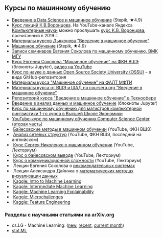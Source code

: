 ## Курсы по машинному обучению
- [Введение в Data Science и машинное обучение](https://stepik.org/course/4852) (Stepik, ★4.9)
- [Курс лекций К.В.Воронцова](http://machinelearning.ru/wiki/index.php?title=%D0%9C%D0%B0%D1%88%D0%B8%D0%BD%D0%BD%D0%BE%D0%B5_%D0%BE%D0%B1%D1%83%D1%87%D0%B5%D0%BD%D0%B8%D0%B5_%28%D0%BA%D1%83%D1%80%D1%81_%D0%BB%D0%B5%D0%BA%D1%86%D0%B8%D0%B9%2C_%D0%9A.%D0%92.%D0%92%D0%BE%D1%80%D0%BE%D0%BD%D1%86%D0%BE%D0%B2%29). На YouTube-канале Яндекса [Компьютерные науки](https://www.youtube.com/channel/UCKFojzto0n4Ab3CRQRZ2zYA/playlists) можно прослушать [курс К.В. Воронцова](https://www.youtube.com/watch?v=SZkrxWhI5qM&list=PLJOzdkh8T5krxc4HsHbB8g8f0hu7973fK), прочитанный в 2019 г. 
- [Материалы курсов Дьяконова "Введение в машинное обучение"](https://github.com/Dyakonov/IML)
- [Машинное обучение](https://stepik.org/course/8057/) (Stepik, ★4.9)
- [Записи семинаров Евгения Соколова по машинному обучению, ВМК МГУ](https://github.com/esokolov/ml-course-msu)
- [Курс Евгения Соколова "Машинное обучение" на ФКН ВШЭ](https://github.com/esokolov/ml-course-hse) (блокноты Jupyter), [видео на YouTube](https://www.youtube.com/watch?v=OBG6EUSRC9g&list=PLEqoHzpnmTfDwuwrFHWVHdr1-qJsfqCUX)
- [Курс по науке о данных Open Source Society University (OSSU)](https://github.com/ossu/data-science) – в виде GitHub-репозитория
- [Материалы курса "Машинное обучение" на ФАЛТ МФТИ](https://github.com/ml-dafe/ml_mipt_dafe_major)
- [Материалы курса от ВШЭ и ШАД на coursera.org "Введение в машинное обучение"](https://github.com/tyz910/hse-shad-ml)
- [Репозиторий курса "Введение в машинное обучение" в Техносфере](https://github.com/shestakoff/sphere-ml-intro)
- [Введение в анализ данных и машинное обучение](https://github.com/agzamovr/ml-course-uz) (блокноты Jupyter)
- [Курс по машинному обучению для магистров компьютерной лингвистики 1-го курса в Высшей Школе Экономики](https://github.com/mannefedov/hse_ml_m1)
- [YouTube-курс по машинному обучению Computer Science Center](https://www.youtube.com/watch?v=pkI64ocefFU&list=PLlb7e2G7aSpSWVExpq74FnwFnWgLby56L) ([вторая часть](https://www.youtube.com/watch?v=TEyEWTYII64&list=PLlb7e2G7aSpSSsCeUMLN-RxYOLAI9l2ld))
-  [Байесовские методы в машинном обучении](https://www.youtube.com/watch?v=Ejsr3S79gcQ&list=PLEqoHzpnmTfCiJpMPccTWXD9DB4ERQkyw) (YouTube, ФКН ВШЭ)
-  [Анализ сетевых структур](https://www.youtube.com/watch?v=JPLl72fRb80&list=PLEqoHzpnmTfABLQAiiRHGsYHexERVoEb7) (YouTube, ФКН ВШЭ, последний на английском)
-  [Курс Сергея Николенко о машинном обучении](https://www.youtube.com/watch?v=BPcicsBuRdc&list=PL-_cKNuVAYAWXoVzVEDCT-usTEBHUf4AF) (YouTube, Лекториум)
-  [Курс о байесовском выводе](https://www.youtube.com/watch?v=dVm6LKr9rLY&list=PL-_cKNuVAYAU0vPERG07V2B_fykSxiL7z)  (YouTube, Лекториум)
-  [Курс о коммуникационной сложности](https://www.youtube.com/watch?v=-s3kucJIawo&list=PL-_cKNuVAYAUhvlUfW7P2cdhWCRDWs0pG) (YouTube, Лекториум)
-  Лекции Евгения Соколова о [рекомендательных системах](https://www.youtube.com/watch?v=ZyRJ9EMWztg&list=PL-_cKNuVAYAWkYunGd6zKk7UxmExS-GHl)
-  Лекции Александра Дайняка о [математических методах визуализации данных](https://www.youtube.com/watch?v=qhNkjC_Yjag&list=PL-_cKNuVAYAXCa4FxPy9oi3_76gjSqacM)
-  [Kaggle: Intro to Machine Learning](https://www.kaggle.com/learn/intermediate-machine-learning)
-  [Kaggle: Intermediate Machine Learning](https://www.kaggle.com/learn/intermediate-machine-learning)
-  [Kaggle: Machine Learning Explainability](https://www.kaggle.com/learn/machine-learning-explainability)
-  [Kaggle: Microchallenges](https://www.kaggle.com/learn/microchallenges)
-  [Kaggle: Feature Engineering](https://www.kaggle.com/learn/feature-engineering)

### Разделы с научными статьями на arXiv.org
- cs.LG - Machine Learning: ([new](https://arxiv.org/list/cs.LG/new), [recent](https://arxiv.org/list/cs.LG/recent), [current month](https://arxiv.org/list/cs.LG/current))
- [stat.ML](https://arxiv.org/list/stat.ML/recent)